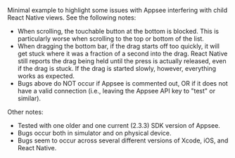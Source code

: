 Minimal example to highlight some issues with Appsee interfering with child React Native views. See
the following notes:

- When scrolling, the touchable button at the bottom is blocked. This is particularly worse when
  scrolling to the top or bottom of the list.
- When dragging the bottom bar, if the drag starts off too quickly, it will get stuck where it was
  a fraction of a second into the drag. React Native still reports the drag being held until the
  press is actually released, even if the drag is stuck. If the drag is started slowly, however,
  everything works as expected.
- Bugs above do NOT occur if Appsee is commented out, OR if it does not have a valid connection
  (i.e., leaving the Appsee API key to "test" or similar).

Other notes:

- Tested with one older and one current (2.3.3) SDK version of Appsee.
- Bugs occur both in simulator and on physical device.
- Bugs seem to occur across several different versions of Xcode, iOS, and React Native.
